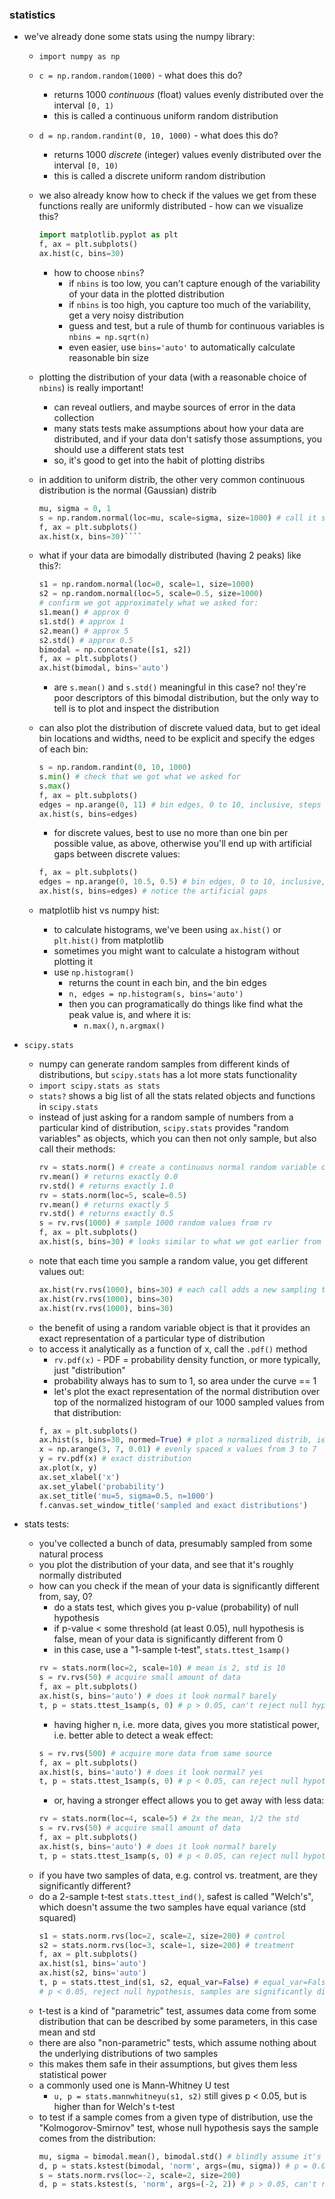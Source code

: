 ### statistics

- we've already done some stats using the numpy library:
    - `import numpy as np`
    - `c = np.random.random(1000)` - what does this do?
        - returns 1000 *continuous* (float) values evenly distributed over the interval `[0, 1)`
        - this is called a continuous uniform random distribution
    - `d = np.random.randint(0, 10, 1000)` - what does this do?
        - returns 1000 *discrete* (integer) values evenly distributed over the interval `[0, 10)`
        - this is called a discrete uniform random distribution
    - we also already know how to check if the values we get from these functions really are uniformly distributed - how can we visualize this?
        ```python
        import matplotlib.pyplot as plt
        f, ax = plt.subplots()
        ax.hist(c, bins=30)
        ````
        - how to choose `nbins`?
            - if `nbins` is too low, you can't capture enough of the variability of your data in the plotted distribution
            - if `nbins` is too high, you capture too much of the variability, get a very noisy distribution
            - guess and test, but a rule of thumb for continuous variables is `nbins = np.sqrt(n)`
            - even easier, use `bins='auto'` to automatically calculate reasonable bin size
    - plotting the distribution of your data (with a reasonable choice of `nbins`) is really important!
        - can reveal outliers, and maybe sources of error in the data collection
        - many stats tests make assumptions about how your data are distributed, and if your data don't satisfy those assumptions, you should use a different stats test
        - so, it's good to get into the habit of plotting distribs
    - in addition to uniform distrib, the other very common continuous distribution is the normal (Gaussian) distrib
        ```python
        mu, sigma = 0, 1
        s = np.random.normal(loc=mu, scale=sigma, size=1000) # call it s for "sample"
        f, ax = plt.subplots()
        ax.hist(x, bins=30)````
    - what if your data are bimodally distributed (having 2 peaks) like this?:
        ```python
        s1 = np.random.normal(loc=0, scale=1, size=1000)
        s2 = np.random.normal(loc=5, scale=0.5, size=1000)
        # confirm we got approximately what we asked for:
        s1.mean() # approx 0
        s1.std() # approx 1
        s2.mean() # approx 5
        s2.std() # approx 0.5
        bimodal = np.concatenate([s1, s2])
        f, ax = plt.subplots()
        ax.hist(bimodal, bins='auto')
        ````
        - are `s.mean()` and `s.std()` meaningful in this case? no! they're poor descriptors of this bimodal distribution, but the only way to tell is to plot and inspect the distribution

    - can also plot the distribution of discrete valued data, but to get ideal bin locations and widths, need to be explicit and specify the edges of each bin:
        ```python
        s = np.random.randint(0, 10, 1000)
        s.min() # check that we got what we asked for
        s.max()
        f, ax = plt.subplots()
        edges = np.arange(0, 11) # bin edges, 0 to 10, inclusive, steps of 1
        ax.hist(s, bins=edges)
        ````
        - for discrete values, best to use no more than one bin per possible value, as above, otherwise you'll end up with artificial gaps between discrete values:
        ```python
        f, ax = plt.subplots()
        edges = np.arange(0, 10.5, 0.5) # bin edges, 0 to 10, inclusive, steps of 0.5
        ax.hist(s, bins=edges) # notice the artificial gaps
        ````

    - matplotlib hist vs numpy hist:
        - to calculate histograms, we've been using `ax.hist()` or `plt.hist()` from matplotlib
        - sometimes you might want to calculate a histogram without plotting it
        - use `np.histogram()`
            - returns the count in each bin, and the bin edges
            - `n, edges = np.histogram(s, bins='auto')`
            - then you can programatically do things like find what the peak value is, and where it is:
                - `n.max()`, `n.argmax()`

- `scipy.stats`
    - numpy can generate random samples from different kinds of distributions, but `scipy.stats` has a lot more stats functionality
    - `import scipy.stats as stats`
    - `stats?` shows a big list of all the stats related objects and functions in `scipy.stats`
    - instead of just asking for a random sample of numbers from a particular kind of distribution, `scipy.stats` provides "random variables" as objects, which you can then not only sample, but also call their methods:
        ```python
        rv = stats.norm() # create a continuous normal random variable object
        rv.mean() # returns exactly 0.0
        rv.std() # returns exactly 1.0
        rv = stats.norm(loc=5, scale=0.5)
        rv.mean() # returns exactly 5
        rv.std() # returns exactly 0.5
        s = rv.rvs(1000) # sample 1000 random values from rv
        f, ax = plt.subplots()
        ax.hist(s, bins=30) # looks similar to what we got earlier from np.random.normal()
        ````
    - note that each time you sample a random value, you get different values out:
        ```python
        ax.hist(rv.rvs(1000), bins=30) # each call adds a new sampling to the plot
        ax.hist(rv.rvs(1000), bins=30)
        ax.hist(rv.rvs(1000), bins=30)
        ````
    - the benefit of using a random variable object is that it provides an exact representation of a particular type of distribution
    - to access it analytically as a function of x, call the `.pdf()` method
        - `rv.pdf(x)` - PDF = probability density function, or more typically, just "distribution"
        - probability always has to sum to 1, so area under the curve == 1
        - let's plot the exact representation of the normal distribution over top of the normalized histogram of our 1000 sampled values from that distribution:
        ```python
        f, ax = plt.subplots()
        ax.hist(s, bins=30, normed=True) # plot a normalized distrib, ie area == 1
        x = np.arange(3, 7, 0.01) # evenly spaced x values from 3 to 7
        y = rv.pdf(x) # exact distribution
        ax.plot(x, y)
        ax.set_xlabel('x')
        ax.set_ylabel('probability')
        ax.set_title('mu=5, sigma=0.5, n=1000')
        f.canvas.set_window_title('sampled and exact distributions')
        ````

- stats tests:
    - you've collected a bunch of data, presumably sampled from some natural process
    - you plot the distribution of your data, and see that it's roughly normally distributed
    - how can you check if the mean of your data is significantly different from, say, 0?
        - do a stats test, which gives you p-value (probability) of null hypothesis
        - if p-value < some threshold (at least 0.05), null hypothesis is false, mean of your data is significantly different from 0
        - in this case, use a "1-sample t-test", `stats.ttest_1samp()`
        ```python
        rv = stats.norm(loc=2, scale=10) # mean is 2, std is 10
        s = rv.rvs(50) # acquire small amount of data
        f, ax = plt.subplots()
        ax.hist(s, bins='auto') # does it look normal? barely
        t, p = stats.ttest_1samp(s, 0) # p > 0.05, can't reject null hypothesis
        ````
        - having higher n, i.e. more data, gives you more statistical power, i.e. better able to detect a weak effect:
        ```python
        s = rv.rvs(500) # acquire more data from same source
        f, ax = plt.subplots()
        ax.hist(s, bins='auto') # does it look normal? yes
        t, p = stats.ttest_1samp(s, 0) # p < 0.05, can reject null hypothesis
        ````
        - or, having a stronger effect allows you to get away with less data:
        ```python
        rv = stats.norm(loc=4, scale=5) # 2x the mean, 1/2 the std
        s = rv.rvs(50) # acquire small amount of data
        f, ax = plt.subplots()
        ax.hist(s, bins='auto') # does it look normal? barely
        t, p = stats.ttest_1samp(s, 0) # p < 0.05, can reject null hypothesis
        ````
    - if you have two samples of data, e.g. control vs. treatment, are they significantly different?
    - do a 2-sample t-test `stats.ttest_ind()`, safest is called "Welch's", which doesn't assume the two samples have equal variance (std squared)
        ```python
        s1 = stats.norm.rvs(loc=2, scale=2, size=200) # control
        s2 = stats.norm.rvs(loc=3, scale=1, size=200) # treatment
        f, ax = plt.subplots()
        ax.hist(s1, bins='auto')
        ax.hist(s2, bins='auto')
        t, p = stats.ttest_ind(s1, s2, equal_var=False) # equal_var=False is Welch's
        # p < 0.05, reject null hypothesis, samples are significantly different
        ````
    - t-test is a kind of "parametric" test, assumes data come from some distribution that can be described by some parameters, in this case mean and std
    - there are also "non-parametric" tests, which assume nothing about the underlying distributions of two samples
    - this makes them safe in their assumptions, but gives them less statistical power
    - a commonly used one is Mann-Whitney U test
        - `u, p = stats.mannwhitneyu(s1, s2)` still gives p < 0.05, but is higher than for Welch's t-test
    - to test if a sample comes from a given type of distribution, use the "Kolmogorov-Smirnov" test, whose null hypothesis says the sample comes from the distribution:
        ```python
        mu, sigma = bimodal.mean(), bimodal.std() # blindly assume it's normal
        d, p = stats.kstest(bimodal, 'norm', args=(mu, sigma)) # p = 0.0, reject null, not normal
        s = stats.norm.rvs(loc=-2, scale=2, size=200)
        d, p = stats.kstest(s, 'norm', args=(-2, 2)) # p > 0.05, can't reject null, likely normal
        ````
